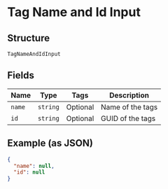 
# Tag Name and Id Input

## Structure

`TagNameAndIdInput`

## Fields

| Name | Type | Tags | Description |
|  --- | --- | --- | --- |
| `name` | `string` | Optional | Name of the tags |
| `id` | `string` | Optional | GUID of the tags |

## Example (as JSON)

```json
{
  "name": null,
  "id": null
}
```

